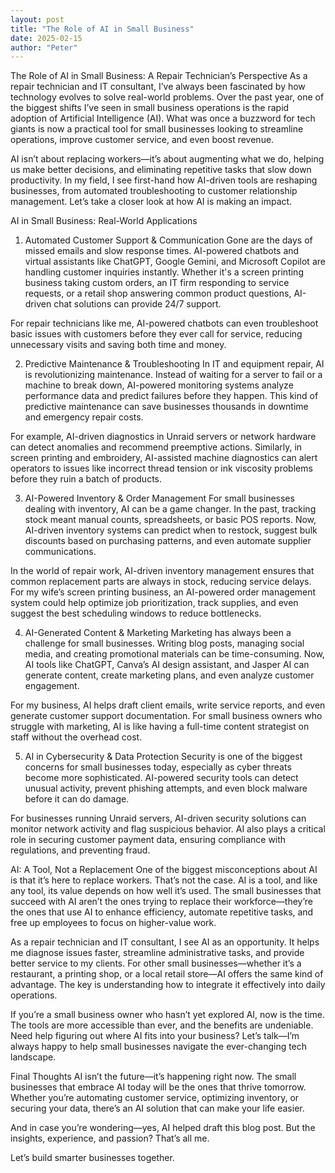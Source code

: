 ```yaml
---
layout: post
title: "The Role of AI in Small Business"
date: 2025-02-15
author: "Peter"
---
```

 The Role of AI in Small Business: A Repair Technician’s Perspective
As a repair technician and IT consultant, I’ve always been fascinated by how technology evolves to solve real-world problems. Over the past year, one of the biggest shifts I’ve seen in small business operations is the rapid adoption of Artificial Intelligence (AI). What was once a buzzword for tech giants is now a practical tool for small businesses looking to streamline operations, improve customer service, and even boost revenue.

AI isn’t about replacing workers—it’s about augmenting what we do, helping us make better decisions, and eliminating repetitive tasks that slow down productivity. In my field, I see first-hand how AI-driven tools are reshaping businesses, from automated troubleshooting to customer relationship management. Let’s take a closer look at how AI is making an impact.

AI in Small Business: Real-World Applications
1. Automated Customer Support & Communication
Gone are the days of missed emails and slow response times. AI-powered chatbots and virtual assistants like ChatGPT, Google Gemini, and Microsoft Copilot are handling customer inquiries instantly. Whether it's a screen printing business taking custom orders, an IT firm responding to service requests, or a retail shop answering common product questions, AI-driven chat solutions can provide 24/7 support.

For repair technicians like me, AI-powered chatbots can even troubleshoot basic issues with customers before they ever call for service, reducing unnecessary visits and saving both time and money.

2. Predictive Maintenance & Troubleshooting
In IT and equipment repair, AI is revolutionizing maintenance. Instead of waiting for a server to fail or a machine to break down, AI-powered monitoring systems analyze performance data and predict failures before they happen. This kind of predictive maintenance can save businesses thousands in downtime and emergency repair costs.

For example, AI-driven diagnostics in Unraid servers or network hardware can detect anomalies and recommend preemptive actions. Similarly, in screen printing and embroidery, AI-assisted machine diagnostics can alert operators to issues like incorrect thread tension or ink viscosity problems before they ruin a batch of products.

3. AI-Powered Inventory & Order Management
For small businesses dealing with inventory, AI can be a game changer. In the past, tracking stock meant manual counts, spreadsheets, or basic POS reports. Now, AI-driven inventory systems can predict when to restock, suggest bulk discounts based on purchasing patterns, and even automate supplier communications.

In the world of repair work, AI-driven inventory management ensures that common replacement parts are always in stock, reducing service delays. For my wife’s screen printing business, an AI-powered order management system could help optimize job prioritization, track supplies, and even suggest the best scheduling windows to reduce bottlenecks.

4. AI-Generated Content & Marketing
Marketing has always been a challenge for small businesses. Writing blog posts, managing social media, and creating promotional materials can be time-consuming. Now, AI tools like ChatGPT, Canva’s AI design assistant, and Jasper AI can generate content, create marketing plans, and even analyze customer engagement.

For my business, AI helps draft client emails, write service reports, and even generate customer support documentation. For small business owners who struggle with marketing, AI is like having a full-time content strategist on staff without the overhead cost.

5. AI in Cybersecurity & Data Protection
Security is one of the biggest concerns for small businesses today, especially as cyber threats become more sophisticated. AI-powered security tools can detect unusual activity, prevent phishing attempts, and even block malware before it can do damage.

For businesses running Unraid servers, AI-driven security solutions can monitor network activity and flag suspicious behavior. AI also plays a critical role in securing customer payment data, ensuring compliance with regulations, and preventing fraud.

AI: A Tool, Not a Replacement
One of the biggest misconceptions about AI is that it’s here to replace workers. That’s not the case. AI is a tool, and like any tool, its value depends on how well it’s used. The small businesses that succeed with AI aren’t the ones trying to replace their workforce—they’re the ones that use AI to enhance efficiency, automate repetitive tasks, and free up employees to focus on higher-value work.

As a repair technician and IT consultant, I see AI as an opportunity. It helps me diagnose issues faster, streamline administrative tasks, and provide better service to my clients. For other small businesses—whether it’s a restaurant, a printing shop, or a local retail store—AI offers the same kind of advantage. The key is understanding how to integrate it effectively into daily operations.

If you’re a small business owner who hasn’t yet explored AI, now is the time. The tools are more accessible than ever, and the benefits are undeniable. Need help figuring out where AI fits into your business? Let’s talk—I’m always happy to help small businesses navigate the ever-changing tech landscape.

Final Thoughts
AI isn’t the future—it’s happening right now. The small businesses that embrace AI today will be the ones that thrive tomorrow. Whether you’re automating customer service, optimizing inventory, or securing your data, there’s an AI solution that can make your life easier.

And in case you’re wondering—yes, AI helped draft this blog post. But the insights, experience, and passion? That’s all me.

Let’s build smarter businesses together.
